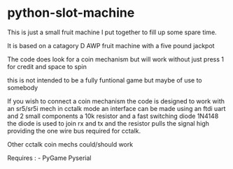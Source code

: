 # python-slot-machine
This is just a small fruit machine I put together to fill up some spare time.

It is based on a catagory D AWP fruit machine with a five pound jackpot 

The code does look for a coin mechanism but will work without just press 1 for credit and space to spin

this is not intended to be a fully funtional game but maybe of use to somebody 


If you wish to connect a coin mechanism the code is designed to work with an sr5/sr5i mech in cctalk mode an interface can be made using an ftdi uart and 2 small components a 10k resistor and a fast switching diode 1N4148 the diode is used to join rx and tx and the resistor pulls the signal high providing the one wire bus required for cctalk.

Other cctalk coin mechs could/should work 


Requires : -
 PyGame
 Pyserial
 
